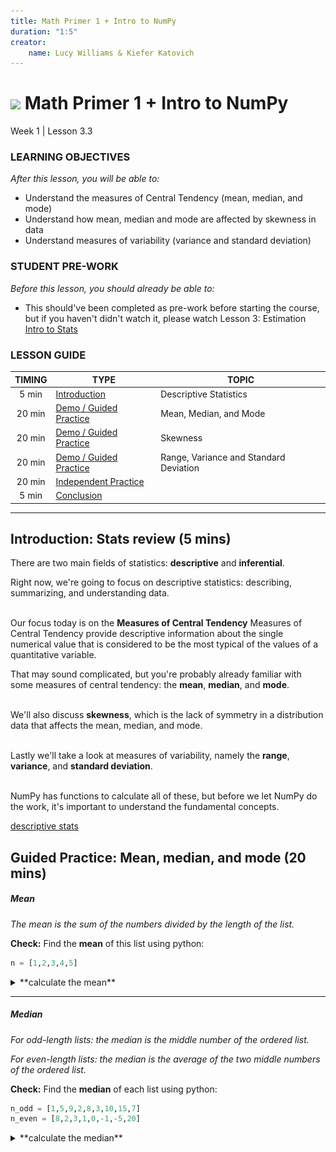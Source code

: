 ```yaml
---
title: Math Primer 1 + Intro to NumPy
duration: "1:5"
creator:
    name: Lucy Williams & Kiefer Katovich
---
```


# ![](https://ga-dash.s3.amazonaws.com/production/assets/logo-9f88ae6c9c3871690e33280fcf557f33.png) Math Primer 1 + Intro to NumPy
Week 1 | Lesson 3.3

### LEARNING OBJECTIVES
*After this lesson, you will be able to:*
- Understand the measures of Central Tendency (mean, median, and mode)
- Understand how mean, median and mode are affected by skewness in data
- Understand measures of variability (variance and standard deviation)


### STUDENT PRE-WORK
*Before this lesson, you should already be able to:*
- This should've been completed as pre-work before starting the course, but if you haven't
didn't watch it, please watch Lesson 3: Estimation
[Intro to Stats](https://www.udacity.com/course/intro-to-statistics--st101)


### LESSON GUIDE
| TIMING  | TYPE  | TOPIC  |
|:-:|---|---|
| 5 min  | [Introduction](#introduction)   |  Descriptive Statistics |
| 20 min  | [Demo / Guided Practice](#demo)  | Mean, Median, and Mode  |
| 20 min  | [Demo / Guided Practice](#demo)  | Skewness  |
| 20 min  | [Demo / Guided Practice](#demo)  | Range, Variance and Standard Deviation  |
| 20 min  | [Independent Practice](#ind-practice)  |   |
| 5 min  | [Conclusion](#conclusion)  |   |

---

<a name="Descriptive Statistics"></a>
## Introduction: Stats review  (5 mins)

There are two main fields of statistics: **descriptive** and **inferential**.

Right now, we're going to focus on descriptive statistics: describing, summarizing, and
understanding data.
</br></br>

Our focus today is on the **Measures of Central Tendency** Measures of Central Tendency provide descriptive information about the single numerical value that is considered to be the most typical of the values of a quantitative variable.

That may sound complicated, but you're probably already familiar with some measures of central tendency: the **mean**, **median**, and **mode**.
</br></br>

We'll also discuss **skewness**, which is the lack of symmetry in a distribution data that affects the mean, median, and mode.
</br></br>

Lastly we'll take a look at measures of variability, namely the **range**, **variance**, and **standard deviation**.
</br></br>


NumPy has functions to calculate all of these, but before we let NumPy do the work, it's important to understand the fundamental concepts.

[descriptive stats](http://www.southalabama.edu/coe/bset/johnson/lectures/lec15.htm)



<a name="Mean, median, and mode"></a>
## Guided Practice: Mean, median, and mode (20 mins)

##### Mean

_The mean is the sum of the numbers divided by the length of the list._

**Check:** Find the **mean** of this list using python:
```python
n = [1,2,3,4,5]
```

<details><summary> **calculate the mean**
</summary>
```python
n = [1,2,3,4,5]
n_mean = (1+2+3+4+5)/len(n)
```
</details>

---

##### Median

_For odd-length lists: the median is the middle number of the ordered list._

_For even-length lists: the median is the average of the two middle numbers of the ordered list._

**Check:** Find the **median** of each list using python:

```python
n_odd = [1,5,9,2,8,3,10,15,7]
n_even = [8,2,3,1,0,-1,-5,20]
```

<details><summary> **calculate the median**
</summary>
```python
n_odd = [1,5,9,2,8,3,10,15,7]
n_even = [8,2,3,1,0,-1,-5,20]

# STEP 1: Order the numbers:
n_odd = sorted(n_odd)

print(n_odd)
[1, 2, 3, 5, 7, 8, 9, 10, 15]

n_even = sorted(n_even)

print(n_even)
[-5, -1, 0, 1, 2, 3, 8, 20]

# STEP 2: Find the middle

# for odd-numbered lists of numbers:
n_odd_len_half = len(n_odd)/2.

print(n_odd_len_half)
4.5

odd_median = n_odd[int(n_odd_len_half - 0.5)]

print(odd_median)
7

# for even-numbered lists of numbers:
n_even_len_half = len(n_even)/2

print(n_even_len_half)
4

even_median = (n_even[n_even_len_half-1] + n_even[n_even_len_half]) / 2.

print(even_median)
1.5
```
</details>

---

##### Mode

_The mode is the most frequently occurring number._

Finding the mode is not as trivial as the mean or median, so here it is calculated using scipy.stats.mode().

Note: doing this without scipy.stats.mode() is a challenge problem in the independent practice section.

```python
from scipy.stats import mode

n = [0,1,1,2,2,2,2,3,3,4,4,4,5]

n_mode = mode(n)

# mode() returns an object with the array of mode(s) and the count(s):
print(n_mode)
ModeResult(mode=array([2]), count=array([4]))

print(n_mode.mode[0])
2

```

> Additional information here:
> [descriptive stats](http://www.southalabama.edu/coe/bset/johnson/lectures/lec15.htm)

---

##### Let numpy and scipy do the work

Luckily numpy and scipy come with convenience functions to calculate these values for you.

```python
from numpy import mean, median
from scipy.stats import mode

n = [3, 75, 98, 2, 10, 3, 14, 99, 44, 25, 31, 100, 356, 4, 23, 55, 327, 64, 6, 20]

print(mean(n))
67.950000000000003

print(median(n))
28.0

print(mode(n))
ModeResult(mode=array([3]), count=array([2]))
```

**Check:** Explain the output of the mode() function.

<a name="Skewness"></a>
## Guided Practice: Skewness (20 mins)

**Skewness** is lack of symmetry in a distribution of data.

[Technical note: we will be talking about skewness here in the context of _unimodal_ distributions.]

![](./assets/images/skewness.png)

A **positive-skewed** distribution means the right side tail of the distribution is longer or fatter than the left.

Likewise a **negative-skewed** distribution means the left side tail is longer or fatter than the right.

Symmetric distributions have no skewness!

---

##### Skewness and measures of central tendency

The mean, median, and mode are affected by skewness.

When a distribution is symmetrical, the mean, median, and mode are the same number.

When a distribution is negatively skewed, the mean is less than the median, which is less than the mode.

**Negative skew: mean < median < mode**

When a distribution is positively skewed, the mean is greater than the median, which is greater than the mode!

**Positive skew: mode < median < mean**

This way of thinking can help you, especially if you can't see a line graph of the data. All you need are the mean and the median. Nice!

1. If the mean < median, the data are skewed left.
2. If the mean > median, the data are skewed right.

**Check:** Using this information, does the list of numbers form a symmetric distribution? Is it skewed left of right?


<a name="Range, Variance and Standard Deviation"></a>
## Guided Practice: Range, Variance and Standard Deviation (20 mins)

Measures of variability like the **range**, **variance**, and **standard deviation** tell you about the spread of your data.

These measurements give complementary (and no less important!) information to the measures of central tendency (mean, median, mode).

---

##### Range

The **range** is the difference between the lowest and highest values of a distribution.


<details><summary> **calculate the range**
</summary>
```python
n = [3, 75, 98, 2, 10, 3, 14, 99, 44, 25, 31, 100, 356, 4, 23, 55, 327, 64, 6, 20]

# In pure python:
n = sorted(n)
n_range = n[len(n) - 1] - n[0]

print(n_range)
354

# With numpy:
n_range = np.ptp(n)

print(n_range)
354
```
</details>

---

##### Variance

The **variance** is a numeric value used to describe how widely the numbers distribution vary.

In python variance can be calculated with:
```python
variance = []
n_mean = np.mean(n)

for n_ in n:
  variance.append((n_ - n_mean) ** 2)

variance = np.sum(variance)
variance = variance / len(n)
```

Which is **the average of the sum of the squared distances of each number from the mean of the numbers.**

![](./assets/images/dist_with_variance.png)

**Check:** What could a distribution with a large variance look like? A small?

**Check:** What does a variance of 0 mean?

Using numpy the variance is simply:
```python
variance = np.var(n)

print(variance)
9414.6475
```

---

##### Standard deviation

The **standard deviation** is the square root of the variance.

Because the variance is the average of the distances from the mean _squared_, the standard deviation tells us approximately, on average, the distance of numbers in a distribution from the mean.

The standard deviation can be calculated with:
```python
std = np.std(n)

print(std)
97.029106457804716
```

![](./assets/images/dist_with_var_std.png)

**Check**  Is this the same as the average of the absolute deviations from the mean? If not, what is the difference between the measures?


<a name="ind-practice"></a>
## Independent Practice: Topic (20 minutes)
- With the provided data, determine the mean, median, and mode.
- Is the data skewed left or right? How do you know?
- Find the range, variance and standard deviation of your data set. What does the standard deviation tell you about the distribution?
- Challenge: calculate the mode without using scipy!

<a name="conclusion"></a>
## Conclusion (5 mins)
